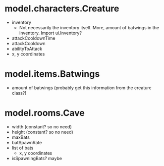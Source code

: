 # model.characters.Creature
   - inventory
        - Not necessarily the inventory itself. More, amount of 
          batwings in the inventory. Import ui.Inventory?
   - attackCooldownTime
   - attackCooldown
   - abilityToAttack
   - x, y coordinates

# model.items.Batwings
   - amount of batwings (probably get this information from the creature class?)

# model.rooms.Cave
   - width (constant? so no need)
   - height (constant? so no need)
   - maxBats
   - batSpawnRate
   - list of bats
        - x, y coordinates
   - isSpawningBats? maybe
